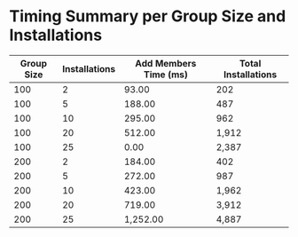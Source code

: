 # Timing Summary per Group Size and Installations

| Group Size | Installations | Add Members Time (ms) | Total Installations |
| ---------- | ------------- | --------------------- | ------------------- |
| 100        | 2             | 93.00                 | 202                 |
| 100        | 5             | 188.00                | 487                 |
| 100        | 10            | 295.00                | 962                 |
| 100        | 20            | 512.00                | 1,912               |
| 100        | 25            | 0.00                  | 2,387               |
| 200        | 2             | 184.00                | 402                 |
| 200        | 5             | 272.00                | 987                 |
| 200        | 10            | 423.00                | 1,962               |
| 200        | 20            | 719.00                | 3,912               |
| 200        | 25            | 1,252.00              | 4,887               |
